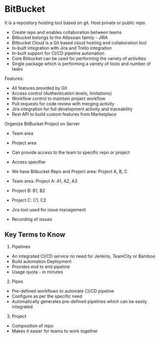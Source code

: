 # BitBucket
It is a repository hosting tool based on git. Host private or public repo. 
- Create repo and enables collaboration between teams
- Bitbucket belongs to the Atlassian family - JIRA
- Bitbucket Cloud is a Git based cloud hosting and collaboration tool
- In-built integration with Jira and Trello integration
- In-built support for CI/CD pipeline automation
- Core Bitbucket can be used for performing the variety of activities
- Single package which is performing a variety of tools and number of tasks

Features:
- All features provided by Git
- Access control (Authentication levels, limitations)
- Workflow control to maintain project workflow
- Pull requests for code review with merging activity
- Jira integration for full development activity and traceability
- Rest API to build custom features from Marketplace

Organize BitBucket Project on Server
- Team area
- Project area
- Can provide access to the team to specific repo or project
- Access specifier

- We have Bitbucket Repo and Project area: Project A, B, C
- Team area: Project A: A1, A2, A3
- Project B: B1, B2
- Project C: C1, C2

- Jira tool used for issue management
- Recording of issues

## Key Terms to Know
1. Pipelines
- An integrated CI/CD service no need for Jenkins, TeamCity or Bamboo
- Build automation Deployment
- Provides end to end pipeline
- Usage quota - in minutes
2. Pipes
- Pre-defined workflows to automate CI/CD pipeline
- Configure as per the specific need
- Automatically generates pre-defined pipelines which can be easily integrated
3. Project
- Composition of repo
- Makes it easier for teams to work together

